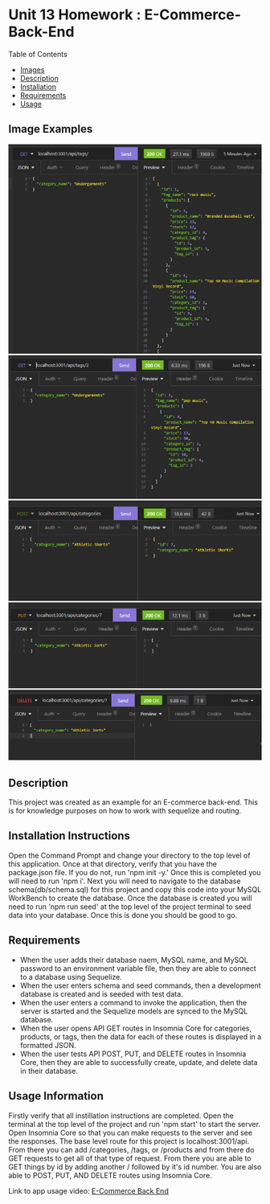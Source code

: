 # Unit 13 Homework : E-Commerce-Back-End
Table of Contents
- [Images](#image-examples)
- [Description](#description)
- [Installation](#installation-instructions)
- [Requirements](#requirements)
- [Usage](#usage-information)

## Image Examples
<img src="public\assets\img\E_commerce_get_all.PNG">
<img src="public\assets\img\E_commerce_get_one.PNG">
<img src="public\assets\img\E_commerce_post.PNG">
<img src="public\assets\img\E_commerce_put.PNG">
<img src="public\assets\img\E_commerce_delete.PNG">

## Description
This project was created as an example for an E-commerce back-end. This is for knowledge purposes on how to work with sequelize and routing.

## Installation Instructions
Open the Command Prompt and change your directory to the top level of this application. Once at that directory, verify that you have the package.json file. If you do not, run 'npm init -y.' Once this is completed you will need to run 'npm i'. Next you will need to navigate to the database schema(db/schema.sql) for this project and copy this code into your MySQL WorkBench to create the database. Once the database is created you will need to run 'npm run seed' at the top level of the project terminal to seed data into your database.
Once this is done you should be good to go.

## Requirements
- When the user adds their database naem, MySQL name, and MySQL password to an environment variable file, then they are able to connect to a database using Sequelize.
- When the user enters schema and seed commands, then a development database is created and is seeded with test data.
- When the user enters a command to invoke the application, then the server is started and the Sequelize models are synced to the MySQL database.
- When the user opens API GET routes in Insomnia Core for categories, products, or tags, then the data for each of these routes is displayed in a formatted JSON.
- When the user tests API POST, PUT, and DELETE routes in Insomnia Core, then they are able to successfully create, update, and delete data in their database.


## Usage Information
Firstly verify that all instillation instructions are completed. Open the terminal at the top level of the project and run 'npm start' to start the server. Open Insomnia Core so that you can make requests to the server and see the responses. The base level route for this project is localhost:3001/api. From there you can add /categories, /tags, or /products and from there do GET requests to  get all of that type of request. From there you are able to GET things by id by adding another / followed by it's id number. You are also able to POST, PUT, AND DELETE routes using Insomnia Core. 

Link to app usage video: [E-Commerce Back End](https://drive.google.com/file/d/1JawjhhPOr8_rR7GIS1PjU9WSGm40IYHk/view)